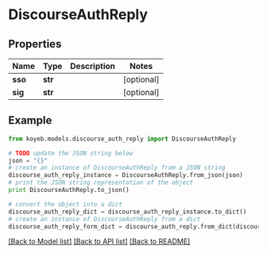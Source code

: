 # DiscourseAuthReply


## Properties
Name | Type | Description | Notes
------------ | ------------- | ------------- | -------------
**sso** | **str** |  | [optional] 
**sig** | **str** |  | [optional] 

## Example

```python
from koyeb.models.discourse_auth_reply import DiscourseAuthReply

# TODO update the JSON string below
json = "{}"
# create an instance of DiscourseAuthReply from a JSON string
discourse_auth_reply_instance = DiscourseAuthReply.from_json(json)
# print the JSON string representation of the object
print DiscourseAuthReply.to_json()

# convert the object into a dict
discourse_auth_reply_dict = discourse_auth_reply_instance.to_dict()
# create an instance of DiscourseAuthReply from a dict
discourse_auth_reply_form_dict = discourse_auth_reply.from_dict(discourse_auth_reply_dict)
```
[[Back to Model list]](../README.md#documentation-for-models) [[Back to API list]](../README.md#documentation-for-api-endpoints) [[Back to README]](../README.md)


